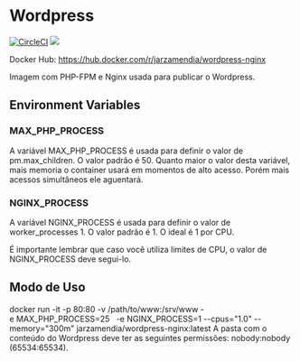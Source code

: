 # Wordpress

[![CircleCI](https://circleci.com/gh/Jarzamendia/wordpress.svg?style=svg)](https://circleci.com/gh/Jarzamendia/wordpress)
[![](https://images.microbadger.com/badges/version/jarzamendia/wordpress-nginx.svg)](https://microbadger.com/images/jarzamendia/wordpress-nginx "Get your own version badge on microbadger.com")

Docker Hub: https://hub.docker.com/r/jarzamendia/wordpress-nginx

Imagem com PHP-FPM e Nginx usada para publicar o Wordpress.

## Environment Variables

### MAX_PHP_PROCESS

A variável MAX_PHP_PROCESS é usada para definir o valor de pm.max_children. O valor padrão é 50.
Quanto maior o valor desta variável, mais memoria o container usará em momentos de alto acesso. Porém mais acessos simultâneos ele aguentará.

### NGINX_PROCESS

A variável NGINX_PROCESS é usada para definir o valor de worker_processes 1. O valor padrão é 1. O ideal é 1 por CPU.

É importante lembrar que caso você utiliza limites de CPU, o valor de NGINX_PROCESS deve segui-lo.

## Modo de Uso
docker run -it -p 80:80 -v /path/to/www:/srv/www -e MAX_PHP_PROCESS=25   -e NGINX_PROCESS=1 --cpus="1.0" --memory="300m" jarzamendia/wordpress-nginx:latest
A pasta com o conteúdo do Wordpress deve ter as seguintes permissões: nobody:nobody (65534:65534).